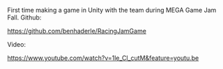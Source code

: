 First time making a game in Unity with the team during MEGA Game Jam Fall.
Github:

https://github.com/benhaderle/RacingJamGame

Video:

https://www.youtube.com/watch?v=1le_Cl_cutM&feature=youtu.be
